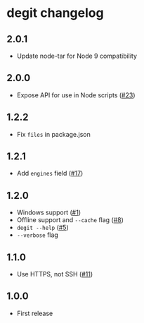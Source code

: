 # degit changelog

## 2.0.1

* Update node-tar for Node 9 compatibility

## 2.0.0

* Expose API for use in Node scripts ([#23](https://github.com/Rich-Harris/degit/issues/23))

## 1.2.2

* Fix `files` in package.json

## 1.2.1

* Add `engines` field ([#17](https://github.com/Rich-Harris/degit/issues/17))

## 1.2.0

* Windows support ([#1](https://github.com/Rich-Harris/degit/issues/1))
* Offline support and `--cache` flag ([#8](https://github.com/Rich-Harris/degit/issues/8))
* `degit --help` ([#5](https://github.com/Rich-Harris/degit/issues/5))
* `--verbose` flag

## 1.1.0

* Use HTTPS, not SSH ([#11](https://github.com/Rich-Harris/degit/issues/11))

## 1.0.0

* First release